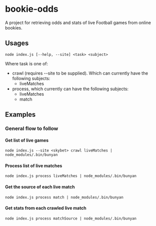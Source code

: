 # bookie-odds

A project for retrieving odds and stats of live Football games from online bookies.

## Usages
`node index.js [--help, --site] <task> <subject>`

Where task is one of:
* crawl (requires --site to be supplied). Which can currently have the following subjects:
    - liveMatches
* process, which currently can have the following subjects:
    - liveMatches
    - match

## Examples

### General flow to follow
#### Get list of live games
```
node index.js --site <skybet> crawl liveMatches | node_modules/.bin/bunyan
```

#### Process list of live matches
```
node index.js process liveMatches | node_modules/.bin/bunyan
```

#### Get the source of each live match
```
node index.js process match | node_modules/.bin/bunyan
```

#### Get stats from each crawled live match
```
node index.js process matchSource | node_modules/.bin/bunyan
```
